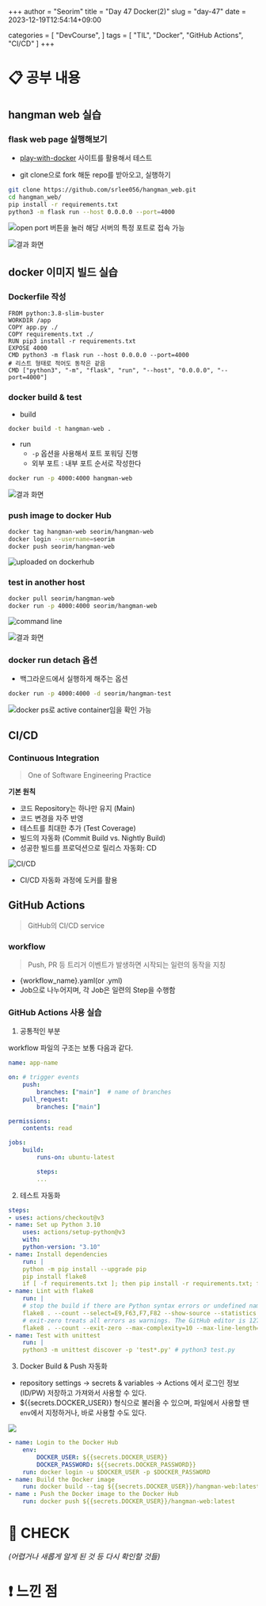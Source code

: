 +++
author = "Seorim"
title =  "Day 47 Docker(2)"
slug = "day-47"
date = 2023-12-19T12:54:14+09:00

categories = [
    "DevCourse",
]
tags = [
    "TIL", "Docker", "GitHub Actions", "CI/CD"
]
+++

<style>
g1 { color: #79AC78 }
g2 { color: #B0D9B1 }
g3 { color: #D0E7D2 }
g4 { color: #618264 }
o1 { color: #F9B572 }
w1 { color: #FAF8ED }
</style>

# 📋 공부 내용

## hangman web 실습

### flask web page 실행해보기

-   [play-with-docker](https://labs.play-with-docker.com/) 사이트를 활용해서 테스트

-   git clone으로 fork 해둔 repo를 받아오고, 실행하기

```bash
git clone https://github.com/srlee056/hangman_web.git
cd hangman_web/
pip install -r requirements.txt
python3 -m flask run --host 0.0.0.0 --port=4000
```

![open port 버튼을 눌러 해당 서버의 특정 포트로 접속 가능](image-1.png)

![결과 화면](image.png)

## docker 이미지 빌드 실습

### Dockerfile 작성

```
FROM python:3.8-slim-buster
WORKDIR /app
COPY app.py ./
COPY requirements.txt ./
RUN pip3 install -r requirements.txt
EXPOSE 4000
CMD python3 -m flask run --host 0.0.0.0 --port=4000
# 리스트 형태로 적어도 동작은 같음
CMD ["python3", "-m", "flask", "run", "--host", "0.0.0.0", "--port=4000"]
```

### docker build & test

-   build

```bash
docker build -t hangman-web .
```

-   run
    -   `-p` 옵션을 사용해서 포트 포워딩 진행
    -   외부 포트 : 내부 포트 순서로 작성한다

```bash
docker run -p 4000:4000 hangman-web
```

![결과 화면](image-2.png)

### push image to docker Hub

```bash
docker tag hangman-web seorim/hangman-web
docker login --username=seorim
docker push seorim/hangman-web
```

![uploaded on dockerhub](image-3.png)

### test in another host

```bash
docker pull seorim/hangman-web
docker run -p 4000:4000 seorim/hangman-web
```

![command line](image-4.png)

![결과 화면](image-5.png)

### docker run detach 옵션

-   백그라운드에서 실행하게 해주는 옵션

```bash
docker run -p 4000:4000 -d seorim/hangman-test
```

![docker ps로 active container임을 확인 가능](image-6.png)

## CI/CD

### Continuous Integration

> One of Software Engineering Practice

**기본 원칙**

-   코드 Repository는 하나만 유지 (Main)
-   코드 변경을 자주 반영
-   테스트를 최대한 추가 (Test Coverage)
-   빌드의 자동화 (Commit Build vs. Nightly Build)
-   성공한 빌드를 프로덕션으로 릴리스 자동화: CD

![CI/CD](image-7.png)

-   CI/CD 자동화 과정에 도커를 활용

## GitHub Actions

> GitHub의 CI/CD service

### workflow

> Push, PR 등 트리거 이벤트가 발생하면 시작되는 일련의 동작을 지칭

-   {workflow_name}.yaml(or .yml)
-   Job으로 나누어지며, 각 Job은 일련의 Step을 수행함

### GitHub Actions 사용 실습

1. 공통적인 부분

workflow 파일의 구조는 보통 다음과 같다.

```yaml
name: app-name

on: # trigger events
    push:
        branches: ["main"]  # name of branches
    pull_request:
        branches: ["main"]

permissions:
    contents: read

jobs:
    build:
        runs-on: ubuntu-latest

        steps:
        ...
```

2. 테스트 자동화

```yaml
steps:
- uses: actions/checkout@v3
- name: Set up Python 3.10
    uses: actions/setup-python@v3
    with:
    python-version: "3.10"
- name: Install dependencies
    run: |
    python -m pip install --upgrade pip
    pip install flake8
    if [ -f requirements.txt ]; then pip install -r requirements.txt; fi
- name: Lint with flake8
    run: |
    # stop the build if there are Python syntax errors or undefined names
    flake8 . --count --select=E9,F63,F7,F82 --show-source --statistics
    # exit-zero treats all errors as warnings. The GitHub editor is 127 chars wide
    flake8 . --count --exit-zero --max-complexity=10 --max-line-length=127 --statistics
- name: Test with unittest
    run: |
    python3 -m unittest discover -p 'test*.py' # python3 test.py
```

3. Docker Build & Push 자동화

-   repository settings -> secrets & variables -> Actions 에서 로그인 정보 (ID/PW) 저장하고 가져와서 사용할 수 있다.
-   ${{secrets.DOCKER_USER}} 형식으로 불러올 수 있으며, 파일에서 사용할 땐 `env`에서 지정하거나, 바로 사용할 수도 있다.

![](image-8.png)

```yaml
- name: Login to the Docker Hub
    env:
        DOCKER_USER: ${{secrets.DOCKER_USER}}
        DOCKER_PASSWORD: ${{secrets.DOCKER_PASSWORD}}
    run: docker login -u $DOCKER_USER -p $DOCKER_PASSWORD
- name: Build the Docker image
    run: docker build --tag ${{secrets.DOCKER_USER}}/hangman-web:latest .
- name : Push the Docker image to the Docker Hub
    run: docker push ${{secrets.DOCKER_USER}}/hangman-web:latest

```

# 👀 CHECK

_<span style = "font-size:15px">(어렵거나 새롭게 알게 된 것 등 다시 확인할 것들)</span>_

# ❗ 느낀 점
